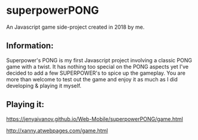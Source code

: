 # superpowerPONG
An Javascript game side-project created in 2018 by me.

## Information:
Superpower's PONG is my first Javascript project involving a classic PONG game with a twist.
It has nothing too special on the PONG aspects yet I've decided to add a few SUPERPOWER's to spice up the gameplay.
You are more than welcome to test out the game and enjoy it as much as I did developing & playing it myself.

## Playing it:
https://jenyaivanov.github.io/Web-Mobile/superpowerPONG/game.html

http://xanny.atwebpages.com/game.html
